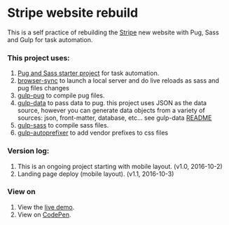 # Stripe website rebuild

This is a self practice of rebuilding the [Stripe](https://stripe.com) new website with Pug, Sass and Gulp for task automation.

### This project uses:

1. [Pug and Sass starter project](https://github.com/azemoh/gulp-pug-sass-starter) for task automation.
2. [browser-sync](https://github.com/browsersync/browser-sync) to launch a local server and do live reloads as sass and pug files changes
3. [gulp-pug](https://github.com/jamen/gulp-pug) to compile pug files.
4. [gulp-data](https://github.com/colynb/gulp-data) to pass data to pug. this project uses JSON as the data source, however you can generate data objects from a variety of sources: json, front-matter, database, etc... see gulp-data [README](https://github.com/colynb/gulp-data)
5. [gulp-sass](https://github.com/dlmanning/gulp-sass) to compile sass files.
6. [gulp-autoprefixer](https://github.com/sindresorhus/gulp-autoprefixer) to add vendor prefixes to css files

### Version log:
1. This is an ongoing project starting with mobile layout. (v1.0, 2016-10-2)
2. Landing page deploy (mobile layout). (v1.1, 2016-10-3)

### View on

1. View the [live demo](https://jinnrw.github.io/Stripe-website-rebuild).
2. View on [CodePen](http://codepen.io/JinnRw/pen/mArxKr?editors=1100).
